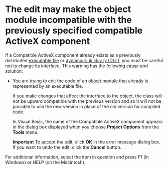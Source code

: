 
# The edit may make the object module incompatible with the previously specified compatible ActiveX component

If a Compatible ActiveX component already exists as a previously distributed  [executable file](b8bdf64f-5920-1ae9-16d0-b26d09524a30.md) or [dynamic-link library (DLL)](b8bdf64f-5920-1ae9-16d0-b26d09524a30.md), you must be careful not to change its interface. This warning has the following cause and solution:



- You are trying to edit the code of an  [object module](b8bdf64f-5920-1ae9-16d0-b26d09524a30.md) that already is represented by an executable file.
    
    If you make changes that affect the interface to the object, the class will not be upward compatible with the previous version and so it will not be possible to use the new version in place of the old version for compiled code.
    
    In Visual Basic, the name of the Compatible ActiveX component appears in the dialog box displayed when you choose  **Project Options** from the **Tools** menu.
    
     **Important**  To accept the edit, click  **OK** in the error message dialog box. If you want to undo the edit, click the **Cancel** button.

For additional information, select the item in question and press F1 (in Windows) or HELP (on the Macintosh).
